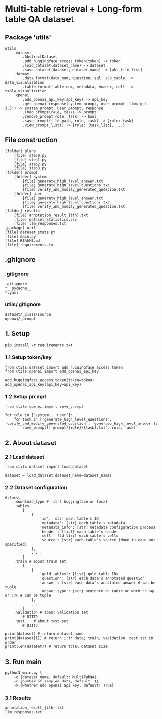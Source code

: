 # Multi-table retrieval + Long-form table QA dataset

## Package 'utils'

    utils
        .dataset
            .AbstractDataset
            .add_huggingface_access_token(token) -> token
            .load_dataset(dataset_name) -> dataset
            .save_dataset(dataset, dataset_name) -> [pkl_file_list]
        .format
            .data_format(data_num, question, sql, sub_table) -> data_visualization
            .table_format(table_num, metadata, header, cell) -> table_visualization
        .openai
            .add_openai_api_key(api_key) -> api_key
            .get_openai_response(system_prompt, user_prompt, llm='gpt-3.5') -> system_prompt, user_prompt, response
            .load_prompt(role, task) -> prompt
            .remove_prompt(role, task) -> bool
            .save_prompt(file_path, role, task) -> {role: task}
            .view_prompt_list() -> {role: [task_list], ...}

## File construction

    [folder] plans
        [file] step0.py
        [file] step1.py
        [file] step2.py
        [file] step3.py
    [folder] prompt
        [folder] system
            [file] generate_high_level_answer.txt
            [file] generate_high_level_questions.txt
            [file] verify_and_modify_generated_question.txt
        [folder] user
            [file] generate_high_level_answer.txt
            [file] generate_high_level_questions.txt
            [file] verify_and_modify_generated_question.txt
    [folder] results
        [file] annotation_result_{ith}.txt
        [file] dataset_statistics.csv
        [file] llm_responses.txt
    [package] utils
    [file] dataset_stats.py
    [file] main.py
    [file] README.md
    [file] requirements.txt

## .gitignore

### .gitignore

    .gitignore
    *__pycache__
    *.yaml

### utils/.gitignore

    dataset/_class/source
    openai/_prompt

## 1. Setup

    pip install -r requirements.txt

### 1.1 Setup token/key

    from utils.dataset import add_huggingface_access_token
    from utils.openai import add_openai_api_key

    add_huggingface_access_token(token=token)
    add_openai_api_key(api_key=api_key)

### 1.2 Setup prompt

    from utils.openai import save_prompt

    for role in ['system', 'user']:
        for task in ['generate_high_level_questions', 'verify_and_modify_generated_question', 'generate_high_level_answer']:
            save_prompt(f'prompt/{role}/{task}.txt', role, task)

## 2. About dataset

### 2.1 Load dataset

    from utils.dataset import load_dataset

    dataset = load_dataset(dataset_name=dataset_name)

### 2.2 Dataset configuration

    dataset
        .download_type # [str] huggingface or local
        .tables
            [
                {
                    'id': [str] each table's ID
                    'metadata': [str] each table's metadata
                    'metadata_info': [str] metadata configuration process
                    'header': [list] each table's header
                    'cell': [2d list] each table's cells
                    'source': [str] each table's source (None in case not specified)
                },
                . . .
            ]
        .train # about train set
            [
                {
                    'gold_tables': [list] gold table IDs
                    'question': [str] each data's annotated question
                    'answer': [str] each data's annotated answer # can be tuple
                    'answer_type': [str] sentence or table or word or SQL or T/F # can be tuple
                },
                . . .
            ]
        .validation # about validation set
            # DITTO
        .test    # about test set
            # DITTO

    print(dataset) # return dataset name
    print(dataset[i]) # return i'th data; train, validation, test set in order
    print(len(dataset)) # return total dataset size

## 3. Run main

    python3 main.py \
        -d {dataset_name, default: MultiTabQA}
        -n {number_of_sampled_data, default: 1}
        -k {whether add openai api key, default: True}

### 3.1 Results

    annotation_result_{ith}.txt
    llm_responses.txt
